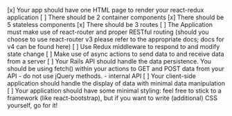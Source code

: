 [x] Your app should have one HTML page to render your react-redux application
[ ]  There should be 2 container components
[x] There should be 5 stateless components
[x] There should be 3 routes
[ ] The Application must make use of react-router and proper RESTful routing (should you choose to use react-router v3 please refer to the appropriate docs; docs for v4 can be found here)
[ ] Use Redux middleware to respond to and modify state change
[ ] Make use of async actions to send data to and receive data from a server
[ ] Your Rails API should handle the data persistence. You should be using fetch() within your actions to GET and POST data from your API - do not use jQuery methods. - internal API
[ ] Your client-side application should handle the display of data with minimal data manipulation
[ ] Your application should have some minimal styling: feel free to stick to a framework (like react-bootstrap), but if you want to write (additional) CSS yourself, go for it!
